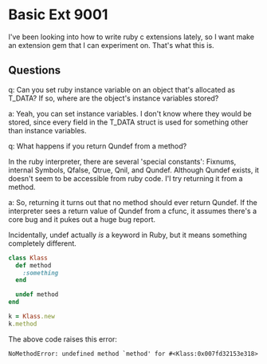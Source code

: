 # Basic Ext 9001

I've been looking into how to write ruby c extensions lately, so I want make an extension gem that I can experiment on. That's what this is.

## Questions

q: Can you set ruby instance variable on an object that's allocated as T_DATA? If so, where are the object's instance variables stored?

a: Yeah, you can set instance variables. I don't know where they would be stored, since every field in the T_DATA struct is used for something other than instance variables.

q: What happens if you return Qundef from a method?

In the ruby interpreter, there are several 'special constants': Fixnums, internal Symbols, Qfalse, Qtrue, Qnil, and Qundef. Although Qundef exists, it doesn't seem to be accessible from ruby code. I'l try returning it from a method.

a: So, returning it turns out that no method should ever return Qundef. If the interpreter sees a return value of Qundef from a cfunc, it assumes there's a core bug and it pukes out a huge bug report.

Incidentally, undef actually <i>is</i> a keyword in Ruby, but it means something completely different.

```ruby
class Klass
  def method
    :something
  end

  undef method
end

k = Klass.new
k.method
```

The above code raises this error:

```
NoMethodError: undefined method `method' for #<Klass:0x007fd32153e318>
```